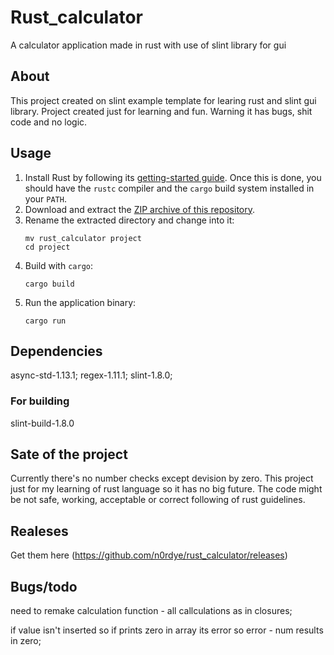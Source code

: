 # Rust_calculator

A calculator application made in rust with use of slint library for gui

## About
This project created on slint example template for learing rust and slint gui library.
Project created just for learning and fun. Warning it has bugs, shit code and no logic.

## Usage

1. Install Rust by following its [getting-started guide](https://www.rust-lang.org/learn/get-started).
   Once this is done, you should have the `rustc` compiler and the `cargo` build system installed in your `PATH`.
2. Download and extract the [ZIP archive of this repository](https://github.com/n0rdye/rust_calculator).
3. Rename the extracted directory and change into it:
    ```
    mv rust_calculator project
    cd project    
    ```
4. Build with `cargo`:
    ```
    cargo build
    ```
5. Run the application binary:
    ```
    cargo run
    ```

## Dependencies

async-std-1.13.1;
regex-1.11.1;
slint-1.8.0;

### For building

slint-build-1.8.0

## Sate of the project

Currently there's no number checks except devision by zero.
This project just for my learning of rust language so it has no big future.
The code might be not safe, working, acceptable or correct following of rust guidelines.

## Realeses

Get them here (https://github.com/n0rdye/rust_calculator/releases)


## Bugs/todo

need to remake calculation function - all callculations as in closures;

if value isn't inserted so if prints zero in array its error so error - num results in zero;